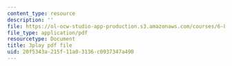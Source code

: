 ```yaml
---
content_type: resource
description: ''
file: https://ol-ocw-studio-app-production.s3.amazonaws.com/courses/6-858-computer-systems-security-fall-2014/20f5343a215f11a03136c0937347a490_TQhmua7Z2cY.pdf
file_type: application/pdf
resourcetype: Document
title: 3play pdf file
uid: 20f5343a-215f-11a0-3136-c0937347a490
---
```

